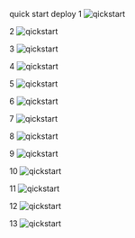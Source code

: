 quick start deploy
1
![qickstart](https://github.com/T41K41/tekn-cloud-computing/blob/b5b2bf5ccda9e4f677baa8c952ea9493502a2433/minggu-03/latihan/1-cycling-quickstart.png)

2
![qickstart](https://github.com/T41K41/tekn-cloud-computing/blob/6ad6c8c9cf96f4d3976989bb31ab89438a0cd4e4/minggu-03/latihan/login-cycling.png)

3
![qickstart](https://github.com/T41K41/tekn-cloud-computing/blob/6ad6c8c9cf96f4d3976989bb31ab89438a0cd4e4/minggu-03/latihan/confirm-access.png)

4
![qickstart](https://github.com/T41K41/tekn-cloud-computing/blob/6ad6c8c9cf96f4d3976989bb31ab89438a0cd4e4/minggu-03/latihan/autorize%20cycling.png)

5
![qickstart](https://github.com/T41K41/tekn-cloud-computing/blob/6ad6c8c9cf96f4d3976989bb31ab89438a0cd4e4/minggu-03/latihan/installingcycling.png)

6
![qickstart](https://github.com/T41K41/tekn-cloud-computing/blob/6ad6c8c9cf96f4d3976989bb31ab89438a0cd4e4/minggu-03/latihan/installcycling2.png)

7
![qickstart](https://github.com/T41K41/tekn-cloud-computing/blob/6ad6c8c9cf96f4d3976989bb31ab89438a0cd4e4/minggu-03/latihan/conectrepo.png)

8
![qickstart](https://github.com/T41K41/tekn-cloud-computing/blob/6ad6c8c9cf96f4d3976989bb31ab89438a0cd4e4/minggu-03/latihan/conectingto%20cycling.png)

9
![qickstart](https://github.com/T41K41/tekn-cloud-computing/blob/6ad6c8c9cf96f4d3976989bb31ab89438a0cd4e4/minggu-03/latihan/conectingto%20cycling.png)

10
![qickstart](https://github.com/T41K41/tekn-cloud-computing/blob/6ad6c8c9cf96f4d3976989bb31ab89438a0cd4e4/minggu-03/latihan/cyclingconnection.png)

11
![qickstart](https://github.com/T41K41/tekn-cloud-computing/blob/6ad6c8c9cf96f4d3976989bb31ab89438a0cd4e4/minggu-03/latihan/dasboardmyapp.png)

12
![qickstart](https://github.com/T41K41/tekn-cloud-computing/blob/6ad6c8c9cf96f4d3976989bb31ab89438a0cd4e4/minggu-03/latihan/tampilanhelloworld.png)

13
![qickstart](https://github.com/T41K41/tekn-cloud-computing/blob/6ad6c8c9cf96f4d3976989bb31ab89438a0cd4e4/minggu-03/latihan/githubexpresshelloworld.png)
